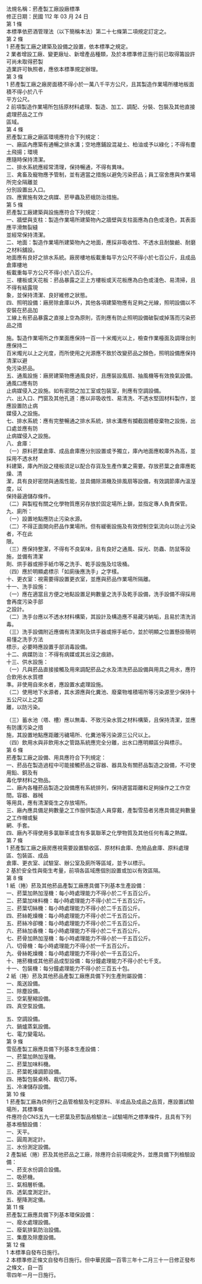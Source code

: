 法規名稱：菸產製工廠設廠標準  
修正日期：民國 112 年 03 月 24 日  
第 1 條  
本標準依菸酒管理法（以下簡稱本法）第二十七條第二項規定訂定之。  
第 2 條  
1 菸產製工廠之建築及設備之設置，依本標準之規定。  
2 業者增設工廠、變更廠址、新增產品種類，及於本標準修正施行前已取得籌設許可尚未取得菸製  
造業許可執照者，應依本標準規定辦理。  
第 3 條  
1 菸產製工廠之廠房面積不得小於一萬八千平方公尺，且其製造作業場所樓地板面積不得小於八千  
平方公尺。  
2 前項製造作業場所包括原材料處理、製造、加工、調配、分裝、包裝及其他直接處理菸品之工作  
區域。  
第 4 條  
菸產製工廠之廠區環境應符合下列規定：  
一、廠區內應築有通暢之排水溝；空地應鋪設混凝土、柏油或予以綠化；不得有塵土飛揚；環境  
應隨時保持清潔。  
二、排水系統應經常清理，保持暢通，不得有異味。  
三、禽畜及寵物應予管制，並有適當之措施以避免污染菸品；員工宿舍應與作業場所完全隔離並  
分別設置出入口。  
四、應實施有效之病媒、菸甲蟲及菸蛾防治措施。  
第 5 條  
菸產製工廠建築與設施應符合下列規定：  
一、牆壁與支柱：製造作業場所建築物內之牆壁與支柱面應為白色或淺色，其表面應平滑無裂縫  
並經常保持清潔。  
二、地面：製造作業場所建築物內之地面，應採非吸收性、不透水且耐酸鹼、耐磨之材料舖設。  
地面應有良好之排水系統。廠房樓地板載重每平方公尺不得小於七百公斤，且成品倉庫樓地  
板載重每平方公尺不得小於八百公斤。  
三、樓板或天花板：菸品暴露之正上方樓板或天花板應為白色或淺色、易清掃，且不得有結露現  
象，並保持清潔、良好維修之狀態。  
四、照明設備：廠房除倉庫以外，其他各項建築物應有足夠之光線，照明設備以不安裝在菸品加  
工線上有菸品暴露之直接上空為原則，否則應有防止照明設備破裂或掉落而污染菸品之措  


施。製造作業場所之作業面應保持一百一十米燭光以上，檢查作業檯面及調理台則應保持二  
百米燭光以上之光度，而所使用之光源應不致於改變菸品之顏色，照明設備應保持清潔以避  
免污染菸品。  
五、通風設施：廠房建築物應通風良好，且應裝設風扇、抽風機等有效換氣設備。通風口應有防  
止病媒侵入之設施。如有密閉之加工室或包裝室，則應有空調設備。  
六、出入口、門窗及其他孔道：應以非吸收性、易清洗、不透水堅固材料製作，並應設置防止病  
媒侵入之設施。  
七、排水系統：應有完整暢通之排水系統，排水溝應有攔截固體廢棄物之設施，出口處並應有防  
止病媒侵入之設施。  
八、倉庫：  
（一）原料菸葉倉庫、成品倉庫應分別設置或予獨立，庫內地面應較庫外為高，並採用不透水材  
料建築，庫內所設之棧板須足以配合存貨及生產作業之需要。存放菸葉之倉庫應乾燥、清  
潔，具有良好密閉與通風性能，並具備除濕機及排風扇等設備，有效調節庫內溫溼度，以  
保持最適儲存條件。  
（二）與製程有關之化學物質應另存放於固定場所上鎖，並指定專人負責保管。  
九、廁所：  
（一）設置地點應防止污染水源。  
（二）不得正面開向菸品作業場所。但有緩衝設施及有效控制空氣流向以防止污染者，不在此  
限。  
（三）應保持整潔，不得有不良氣味，且有良好之通風、採光、防蟲、防鼠等設施，並備有清潔  
劑、烘手器或擦手紙巾等之洗手、乾手設施及垃圾桶。  
（四）應於明顯處標示「如廁後應洗手」之字樣。  
十、更衣室：視需要得設置更衣室，並應與菸品作業場所隔離。  
十一、洗手設施：  
（一）應在適當且方便之地點設置足夠數量之洗手及乾手設備，洗手設備不得採用會再度污染手部  
之設計。  
（二）洗手台應以不透水材料構築，其設計及構造應不易藏污納垢，且易於清洗消毒。  
（三）洗手設備附近應備有清潔劑及烘手器或擦手紙巾，並於明顯之位置懸掛簡明易懂之洗手方法  
標示，必要時應設置手部消毒設備。  
十二、病媒防治：不得有病媒或其出沒之痕跡。  
十三、供水設施：  
（一）凡與菸品直接接觸及用來調配菸品之水及清洗菸品設備與用具之用水，應符合飲用水水質標  
準。非使用自來水者，應設置水處理設施。  
（二）使用地下水源者，其水源應與化糞池、廢棄物堆積場所等污染源至少保持十五公尺以上之距  
離，以防污染。  


（三）蓄水池（塔、槽）應以無毒、不致污染水質之材料構築，且保持清潔，並應有防護污染之措  
施，其設置地點應距離污穢場所、化糞池等污染源三公尺以上。  
（四）飲用水與非飲用水之管路系統應完全分離，出水口應明顯區分與標示。  
第 6 條  
菸產製工廠之設備、用具應符合下列規定：  
一、菸品在製造過程中可能接觸菸品之容器、器具及有關菸品製造之設備，不可使用鉛、銅及有  
毒化學材料之物品。  
二、廠內各種菸品製造之設備應有系統排列，保持適當距離和足夠操作之工作空間。容器、器械  
等用具，應有清潔衛生之存放場所。  
三、廠內應具備足夠數量之工作服供製造人員穿戴，產製雪茄者另應具備足夠數量之工作帽或髮  
網、手套。  
四、廠內不得使用多氯聯苯或含有多氯聯苯之化學物質及其他任何有毒之熱媒。  
第 7 條  
1 菸產製工廠之廠房應視需要設置驗收區、原材料倉庫、危險品倉庫、原料處理區、包裝區、成品  
倉庫、更衣室、試驗室、辦公室及廁所等區域，並予以標示。  
2 基於安全性與衛生考量，前項各區域應個別設置或加以有效區隔。  
第 8 條  
1 紙（捲）菸及其他菸品產製工廠應具備下列基本生產設備：  
一、菸葉加熱加溼機：每小時處理能力不得小於二千五百公斤。  
二、菸葉加味料機：每小時處理能力不得小於二千五百公斤。  
三、菸葉切絲機：每小時處理能力不得小於二千五百公斤。  
四、菸絲乾燥機：每小時處理能力不得小於二千五百公斤。  
五、菸絲冷卻機：每小時處理能力不得小於二千五百公斤。  
六、菸絲加香機：每小時處理能力不得小於二千五百公斤。  
七、菸骨加熱加溼機：每小時處理能力不得小於一千五百公斤。  
八、切骨機：每小時處理能力不得小於一千五百公斤。  
九、骨絲乾燥機：每小時處理能力不得小於一千五百公斤。  
十、捲菸機或其他菸品成型設備：每分鐘處理能力不得小於七千支。  
十一、包裝機：每分鐘處理能力不得小於三百五十包。  
2 紙（捲）菸及其他菸品產製工廠應具備下列生產附屬設備：  
一、風送設備。  
二、除塵設備。  
三、空氣壓縮設備。  
四、真空泵設備。  


五、空調設備。  
六、鍋爐蒸氣設備。  
七、電力變電站。  
第 9 條  
雪茄產製工廠應具備下列基本生產設備：  
一、菸葉加熱加溼機。  
二、菸葉加味料機。  
三、菸葉乾燥調節設備。  
四、捲製包裝桌椅、裁切刀等。  
五、冷凍儲存設備。  
第 10 條  
1 菸產製工廠為供例行之品管檢驗及判定原料、半成品及成品之品質，應設置試驗場所，其標準條  
件應符合CNS五九一七菸葉及菸製品檢驗法－試驗場所之標準條件，且具有下列基本檢驗設備：  
一、天平。  
二、圓周測定計。  
三、水份測定設備。  
2 產製紙（捲）菸及其他菸品之工廠，除應符合前項規定外，並應具備下列檢驗設備：  
一、菸支水份調合設備。  
二、吸菸機。  
三、氣相層析儀。  
四、透氣度測定計。  
五、壓降測定儀。  
第 11 條  
菸產製工廠應具備下列基本環保設備：  
一、廢水處理設備。  
二、廢氣排氣防治設備。  
三、集塵及除塵設備。  
第 12 條  
1 本標準自發布日施行。  
2 本標準修正條文自發布日施行。但中華民國一百零三年十二月三十一日修正發布之條文，自一百  
零四年一月一日施行。  


